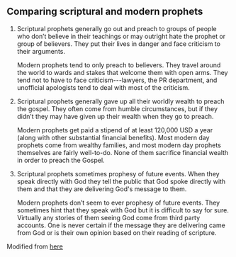 
## Comparing scriptural and modern prophets

1. Scriptural prophets generally go out and preach to groups of people who don’t believe in their teachings or may outright hate the prophet or group of believers. They put their lives in danger and face criticism to their arguments.

    Modern prophets tend to only preach to believers. They travel around the world to wards and stakes that welcome them with open arms.  They tend not to have to face criticism---lawyers, the PR department, and unofficial apologists tend to deal with most of the criticism.

1. Scriptural prophets generally gave up all their worldly wealth to preach the gospel. They often come from humble circumstances, but if they didn’t they may have given up their wealth when they go to preach.

    Modern prophets get paid a stipend of at least 120,000 USD a year (along with other substantial financial benefits).  Most modern day prophets come from wealthy families, and most modern day prophets themselves are fairly well-to-do.  None of them sacrifice financial wealth in order to preach the Gospel.

1. Scriptural prophets sometimes prophesy of future events. When they speak directly with God they tell the public that God spoke directly with them and that they are delivering God's message to them.

    Modern prophets don’t seem to ever prophesy of future events. They sometimes hint that they speak with God but it is difficult to say for sure.  Virtually any stories of them seeing God come from third party accounts.  One is never certain if the message they are delivering came from God or is their own opinion based on their reading of scripture.

Modified from [here](https://www.reddit.com/r/exmormon/comments/76zq48/scriptural_prophets_compared_to_modern_day/)
